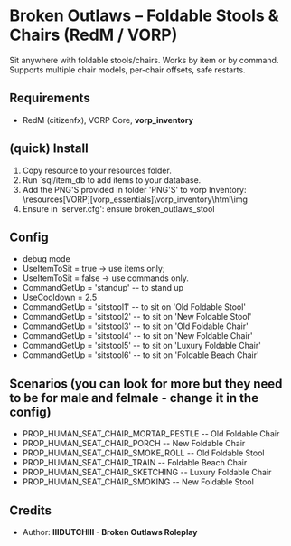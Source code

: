 # Broken Outlaws – Foldable Stools & Chairs (RedM / VORP)
Sit anywhere with foldable stools/chairs.
Works by item or by command.
Supports multiple chair models, per-chair offsets, safe restarts.


## Requirements
* RedM (citizenfx), VORP Core, **vorp_inventory**

## (quick) Install
1. Copy resource to your resources folder.
2. Run `sql/item_db to add items to your database.
3. Add the PNG'S provided in folder 'PNG'S' to vorp Inventory: \resources\[VORP]\[vorp_essentials]\vorp_inventory\html\img
3. Ensure in 'server.cfg': ensure broken_outlaws_stool

## Config
* debug mode
* UseItemToSit = true → use items only;
* UseItemToSit = false → use commands only.
* CommandGetUp = 'standup'   -- to stand up
* UseCooldown = 2.5   
* CommandGetUp = 'sitstool1' -- to sit on 'Old Foldable Stool'
* CommandGetUp = 'sitstool2' -- to sit on 'New Foldable Stool'
* CommandGetUp = 'sitstool3' -- to sit on 'Old Foldable Chair'
* CommandGetUp = 'sitstool4' -- to sit on 'New Foldable Chair'
* CommandGetUp = 'sitstool5' -- to sit on 'Luxury Foldable Chair'
* CommandGetUp = 'sitstool6' -- to sit on 'Foldable Beach Chair'

## Scenarios (you can look for more but they need to be for male and felmale - change it in the config)
- PROP_HUMAN_SEAT_CHAIR_MORTAR_PESTLE   -- Old Foldable Chair
- PROP_HUMAN_SEAT_CHAIR_PORCH           -- New Foldable Chair
- PROP_HUMAN_SEAT_CHAIR_SMOKE_ROLL      -- Old Foldable Stool
- PROP_HUMAN_SEAT_CHAIR_TRAIN           -- Foldable Beach Chair
- PROP_HUMAN_SEAT_CHAIR_SKETCHING       -- Luxury Foldable Chair
- PROP_HUMAN_SEAT_CHAIR_SMOKING         -- New Foldable Stool

## Credits
* Author: **IIIDUTCHIII - Broken Outlaws Roleplay**